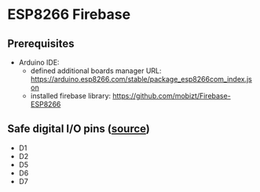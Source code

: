 # ESP8266 Firebase

## Prerequisites
* Arduino IDE:
    * defined additional boards manager URL: https://arduino.esp8266.com/stable/package_esp8266com_index.json
    * installed firebase library: https://github.com/mobizt/Firebase-ESP8266

## Safe digital I/O pins ([source](https://randomnerdtutorials.com/esp8266-pinout-reference-gpios/))
* D1
* D2
* D5
* D6
* D7
